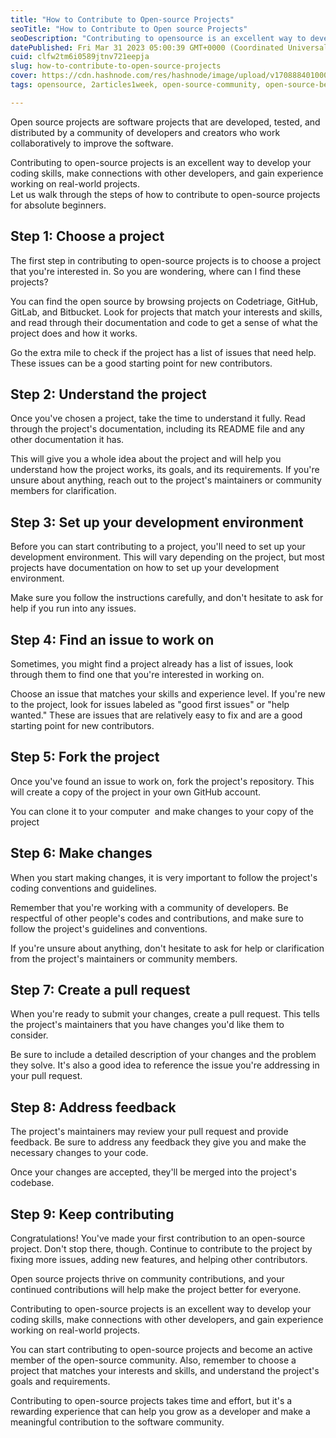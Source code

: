 ```yaml
---
title: "How to Contribute to Open-source Projects"
seoTitle: "How to Contribute to Open source Projects"
seoDescription: "Contributing to opensource is an excellent way to develop your coding skills, make connections, and gain experience working on real world problems."
datePublished: Fri Mar 31 2023 05:00:39 GMT+0000 (Coordinated Universal Time)
cuid: clfw2tm6i0589jtnv721eepja
slug: how-to-contribute-to-open-source-projects
cover: https://cdn.hashnode.com/res/hashnode/image/upload/v1708884010005/11abfbaf-6487-46f3-bd02-a8bc61868250.png
tags: opensource, 2articles1week, open-source-community, open-source-beginners-guide, contribution-to-open-source

---
```


Open source projects are software projects that are developed, tested, and distributed by a community of developers and creators who work collaboratively to improve the software.

Contributing to open-source projects is an excellent way to develop your coding skills, make connections with other developers, and gain experience working on real-world projects.   
Let us walk through the steps of how to contribute to open-source projects for absolute beginners.

## Step 1: Choose a project

The first step in contributing to open-source projects is to choose a project that you're interested in. So you are wondering, where can I find these projects? 

You can find the open source by browsing projects on Codetriage, GitHub, GitLab, and Bitbucket. Look for projects that match your interests and skills, and read through their documentation and code to get a sense of what the project does and how it works. 

Go the extra mile to check if the project has a list of issues that need help. These issues can be a good starting point for new contributors.

## Step 2: Understand the project

Once you've chosen a project, take the time to understand it fully. Read through the project's documentation, including its README file and any other documentation it has. 

This will give you a whole idea about the project and will help you understand how the project works, its goals, and its requirements. If you're unsure about anything, reach out to the project's maintainers or community members for clarification.

## Step 3: Set up your development environment

Before you can start contributing to a project, you'll need to set up your development environment. This will vary depending on the project, but most projects have documentation on how to set up your development environment. 

Make sure you follow the instructions carefully, and don't hesitate to ask for help if you run into any issues.

## Step 4: Find an issue to work on

Sometimes, you might find a project already has a list of issues, look through them to find one that you're interested in working on. 

Choose an issue that matches your skills and experience level. If you're new to the project, look for issues labeled as "good first issues" or "help wanted." These are issues that are relatively easy to fix and are a good starting point for new contributors.

## Step 5: Fork the project

Once you've found an issue to work on, fork the project's repository. This will create a copy of the project in your own GitHub account. 

You can clone it to your computer  and make changes to your copy of the project

## Step 6: Make changes

When you start making changes, it is very important to follow the project's coding conventions and guidelines.

Remember that you're working with a community of developers. Be respectful of other people's codes and contributions, and make sure to follow the project's guidelines and conventions. 

If you're unsure about anything, don't hesitate to ask for help or clarification from the project's maintainers or community members.

## Step 7: Create a pull request

When you're ready to submit your changes, create a pull request. This tells the project's maintainers that you have changes you'd like them to consider. 

Be sure to include a detailed description of your changes and the problem they solve. It's also a good idea to reference the issue you're addressing in your pull request.

## Step 8: Address feedback

The project's maintainers may review your pull request and provide feedback. Be sure to address any feedback they give you and make the necessary changes to your code. 

Once your changes are accepted, they'll be merged into the project's codebase.

## Step 9: Keep contributing

Congratulations! You've made your first contribution to an open-source project. Don't stop there, though. Continue to contribute to the project by fixing more issues, adding new features, and helping other contributors. 

Open source projects thrive on community contributions, and your continued contributions will help make the project better for everyone.

Contributing to open-source projects is an excellent way to develop your coding skills, make connections with other developers, and gain experience working on real-world projects. 

You can start contributing to open-source projects and become an active member of the open-source community. Also, remember to choose a project that matches your interests and skills, and understand the project's goals and requirements.

Contributing to open-source projects takes time and effort, but it's a rewarding experience that can help you grow as a developer and make a meaningful contribution to the software community.